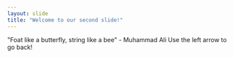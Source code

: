 ```yaml
---
layout: slide
title: "Welcome to our second slide!"
---
```

"Foat like a butterfly, string like a bee" - Muhammad Ali
Use the left arrow to go back!

